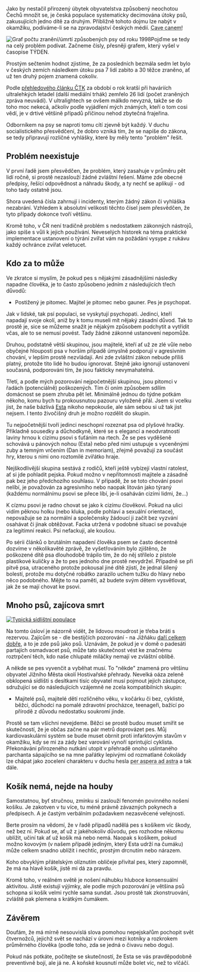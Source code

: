 <!-- dcterms:identifier = riderweblog#164 -->
<!-- dcterms:title = Cave canem! -->
<!-- dcterms:abstract = Chystají se zákeřní zástupci Canis Domesticus vyvraždit republiku? -->
<!-- np9:categoryId = 3 -->
<!-- x4w:category = Vlci -->
<!-- np9:authorId = 1 -->
<!-- np9:authorEmail = michal.valasek@altairis.cz -->
<!-- dcterms:creator = Michal Altair Valášek -->
<!-- dcterms:created = 2004-08-05T02:47:45.5+02:00 -->
<!-- dcterms:date = 2004-08-05T02:47:45.5+02:00 -->

Jako by nestačil přirozený úbytek obyvatelstva způsobený neochotou Čechů množit se, je česká populace systematicky decimována útoky psů, zakusujících jedno dítě za druhým. Přibližně tohoto dojmu lze nabýt v okamžiku, podíváme-li se na zpravodajství českých médií. <acronym title="Pozor, pes! (lat.)">Cave canem!</acronym>

![Graf počtu zranění/úmrtí způsobených psy od roku 1998](https://www.cdn.altairis.cz/Blog/graf_psi_zraneni.png "Převzato z časopisu TÝDEN 32/2004")Pojďme se tedy na celý problém podívat. Začneme čísly, přesněji grafem, který vyšel v časopise TÝDEN.

Prostým sečtením hodnot zjistíme, že za posledních bezmála sedm let bylo v českých zemích následkem útoku psa 7 lidí zabito a 30 těžce zraněno, ať už ten druhý pojem znamená cokoliv.

Podle [přehledového článku ČTK](http://www.ceskenoviny.cz/vyhledavani/index_view.php?id=81397) za období o rok kratší při haváriích ultralehkých letadel (další mediální trhák) zemřelo 26 lidí (počet zraněných zpráva neuvádí). V ultralightech se ovšem málkdo nevyzná, takže se do toho moc nekecá, ačkoliv podle vyjádření mých známých, kteří o tom cosi vědí, je v drtivé většině případů přičinou nehod zbytečná frajeřina.

Odborníkem na psy se naproti tomu cítí zjevně být každý. V duchu socialistického přesvědčení, že dobro vzniká tím, že se napíše do zákona, se tedy připravují rozličné vyhlášky, které by měly tento "problém" řešit.

## Problém neexistuje

V první řadě jsem přesvědčen, že problém, který zasahuje v průměru pět lidí ročně, si prostě nezaslouží žádné zvláštní řešení. Máme zde obecné předpisy, řešící odpovědnost a náhradu škody, a ty nechť se aplikují - od toho tady ostatně jsou.

Shora uvedená čísla zahrnují i incidenty, kterým žádný zákon či vyhláška nezabrání. Vzhledem k absolutní velikosti těchto čísel jsem přesvědčen, že tyto případy dokonce tvoří většinu.

Kromě toho, v ČR není tradičně problém s nedostatkem zákonných nástrojů, jako spíše s vůli k jejich používání. Neveselých historek na téma praktické implementace ustanovení o týrání zvířat vám na požádání vysype z rukávu každý ochránce zvířat veletucet.

## Kdo za to může

Ve zkratce si myslím, že pokud pes s nějakými zásadnějšími následky napadne člověka, je to často způsobeno jedním z následujících třech důvodů:

*   Postižený je pitomec. 
Majitel je pitomec nebo gauner. 
Pes je psychopat.

Jak v lidské, tak psí populaci, se vyskytují psychopati. Jedinci, kteří napadají svoje okolí, aniž by k tomu museli mít nějaký zásadní důvod. Tak to prostě je, sice se můžeme snažit je nějakým způsobem podchytit a vytřídit včas, ale to se nemusí povést. Tady žádné zákonné ustanovení nepomůže.

Druhou, podstatně větší skupinou, jsou majitelé, kteří ať už ze zlé vůle nebo obyčejné hlouposti psa v horším případě úmyslně podporují v agresivním chování, v lepším prostě nezvládají. Ani zde zvláštní zákon nebude příliš platný, protože tito lidé ho budou ignorovat. Stejně jako ignorují ustanovení současná, podporováni tím, že jsou fakticky nevymahatelná.

Třetí, a podle mých pozorování nejpočetnější skupinou, jsou pitomci v řadách (potenciálně) poškozených. Tím či oním způsobem sdílím domácnost se psem zhruba pět let. Minimálně jednou do týdne potkám někoho, komu bych tu prokousnutou pazouru vyloženě přál. Jsem si vcelku jist, že naše bázlivá [Esta](http://www.vlcak.cz/) nikoho nepokouše, ale sám sebou si už tak jist nejsem. I tento živočišný druh je možno rozdělit do skupin.

Tu nejpočetnější tvoří jedinci neschopní rozeznat psa od plyšové hračky. Příkladně sousedky a důchodkyně, které se s elegancí a neodvratností laviny hrnou k cizímu psovi s ťuťáním na rtech. Že se pes vyděšeně schovává u pánových nohou (Esta) nebo před nimi ustupuje s vyceněnými zuby a temným vrčením (Dan in memoriam), zřejmě považují za součást hry, kterou s nimi ono roztomilé zviřátko hraje.

Nejškodlivější skupina sestává z rodičů, kteří ještě vybízejí vlastní ratolest, ať si jde pohladit pejska. Pokud možno v nepřítomnosti majitele a zásadně pak bez jeho předchozího souhlasu. V případě, že se toto chování psovi nelíbí, je považován za agresivního nebo naopak litován jako týraný (každému normálnímu psovi se přece líbí, je-li osaháván cizími lidmi, že...)

K cízmu psovi je radno chovat se jako k cizímu člověkovi. Pokud na ulici vidím pěknou holku (nebo kluka, podle pohlaví a sexuální orientace), nepovažuje se za normální a společensky žádoucí ji začít bez vyzvání osahávat či jinak obtěžovat. Facka utržená v podobné situaci se považuje za legitimní reakci. Psi nefackují, ale koušou.

Po sérii článků o brutálním napadení člověka psem se často decentně dozvíme v několikavěté zprávě, že vyšetřováním bylo zjištěno, že poškozené dítě psa dlouhodobě trápilo tím, že do něj střílelo z pistole plastikové kuličky a že to pes jednoho dne prostě nevydržel. Případně se při pitvě psa, utraceného protože pokousal jiné dítě zjistí, že jednal šílený bolestí, protože mu dotyčné robátko zarazilo uchem tužku do hlavy nebo něco podobného. Mějte to na paměti, až budete svým dětem vysvětlovat, jak že se mají chovat ke psovi.

## Mnoho psů, zajícova smrt

[![Typická sídlištní populace](http://gallery.rider.cz/esta/20040327_venceni_s_mujpes.cz/20040327-161536-0000.jpg?w=231&h=300)](http://gallery.rider.cz/esta/20040327_venceni_s_mujpes.cz/20040327-161536-0000.jpg.xhtml) 

Na tomto úsloví je názorně vidět, že lidovou moudrost je třeba bráti s rezervou. Zajícům se - dle bestijčích pozorování - na Jižňáku [daří celkem dobře](http://weblog.bestijka.cz/ShowRecord.aspx?day=20030608), a to je zde psů jako psů. Uznávám, že pokud je v domě o padesáti partajích osmadvacet psů, může tato skutečnost vést ke značnému roztrpčení těch, kdo naše chlupaté miláčky nemají ve zvláštní oblibě.

A někde se pes vyvenčit a vyběhat musí. To "někde" znamená pro většinu obyvatel Jižního Města okolí Hostivařské přehrady. Nevelká oáza zeleně obklopená sídlišti s desítkami tisíc obyvatel musí pojmout jejich zástupce, sdružující se do následujících vzájemně ne zcela kompatibilních skupin:

*   Majitelé psů, 
majitelé dětí rozličného věku, v kočárku či bez, 
cyklisté, 
běžci, 
důchodci na pomalé zdravotní procházce, 
teenageři, bažící po přírodě z důvodu nedostatku soukromí jinde.

Prostě se tam všichni nevejdeme. Běžci se prostě budou muset smířit se skutečností, že je občas začne na pár metrů doprovázet pes. Můj kardiovaskulární systém se bude muset obrnit proti infarktovým stavům v okamžiku, kdy se mi za zády bez varování vynoří sprintující cyklista. Překonávání přirozeného nutkání utopit v přehradě onoho uslintaného parchanta sápajícího se na mne pařátky lepivými od rozmatlané čokolády lze chápat jako zocelení charakteru v duchu hesla <acronym title="Utrpením ke hvězdám (lat.)">per aspera ad astra</acronym> a tak dále.

## Košík nemá, nejde na houby

Samostatnou, byť stručnou, zmínku si zaslouží fenomén povinného nošení košíku. Je zakotven v tu více, tu méně právně závazných pokynech a předpisech. A je častým verbálním požadavkem nezasvěcené veřejnosti.

Berte prosím na vědomí, že v řadě případů nadělá pes s košíkem víc škody, než bez ní. Pokud se, ať už z jakéhokoliv důvodu, pes rozhodne někomu ublížit, učiní tak ať už košík má nebo nemá. Naopak s košíkem, pokud možno kovovým (v našem případě jediným, který Esta udrží na čumáku) může celkem snadno ublížit i nechtíc, prostým drcnutím nebo nárazem.

Koho obvyklým přátelským olíznutím obličeje přivítal pes, který zapomněl, že má na hlavě košík, jistě mi dá za pravdu.

Kromě toho, v reálném světě je nošení náhubku hluboce konsensuální aktivitou. Jistě existují výjimky, ale podle mých pozorování je většina psů schopna si košík velmi rychle sama sundat. Jsou prostě tak zkonstruování, zvláště pak plemena s krátkým čumákem.

## Závěrem

Doufám, že má mírně nesouvislá slova pomohou nepejskařům pochopit svět čtvernožců, jejichž svět se nachází v úrovni mezi kotníky a rozkrokem průměrného člověka (podle toho, zda se jedná o čivavu nebo dogu).

Pokud nás potkáte, počítejte se skutečností, že Esta se vás pravděpodobně preventivně bojí, ale já ne. A koňské kousnutí může bolet víc, než to vlčáčí.